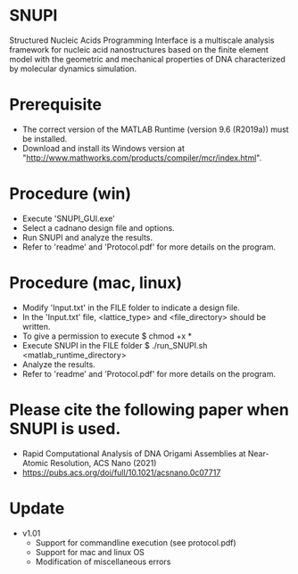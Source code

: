 # SNUPI
  Structured Nucleic Acids Programming Interface is a multiscale analysis framework for nucleic acid nanostructures based on the finite element model with the geometric and mechanical properties of DNA characterized by molecular dynamics simulation.  

# Prerequisite
  - The correct version of the MATLAB Runtime (version 9.6 (R2019a)) must be installed.
  - Download and install its Windows version at "http://www.mathworks.com/products/compiler/mcr/index.html".

# Procedure (win)
  - Execute 'SNUPI_GUI.exe'
  - Select a cadnano design file and options.
  - Run SNUPI and analyze the results.
  - Refer to 'readme' and 'Protocol.pdf' for more details on the program.
  
# Procedure (mac, linux)
  - Modify 'Input.txt' in the FILE folder to indicate a design file.
  - In the 'Input.txt' file, <lattice_type> and <file_directory> should be written.
  - To give a permission to execute
  	$ chmod +x *
  - Execute SNUPI in the FILE folder
	$ ./run_SNUPI.sh <matlab_runtime_directory>
  - Analyze the results.
  - Refer to 'readme' and 'Protocol.pdf' for more details on the program.
  
# Please cite the following paper when SNUPI is used.
  - Rapid Computational Analysis of DNA Origami Assemblies at Near-Atomic Resolution, ACS Nano (2021)
  - https://pubs.acs.org/doi/full/10.1021/acsnano.0c07717

# Update
  - v1.01
    * Support for commandline execution (see protocol.pdf)
    * Support for mac and linux OS
    * Modification of miscellaneous errors
    
